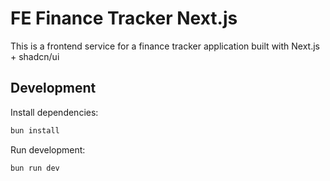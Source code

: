 # FE Finance Tracker Next.js

This is a frontend service for a finance tracker application built with Next.js + shadcn/ui

## Development

Install dependencies:

```sh
bun install
```

Run development:

```sh
bun run dev
```
